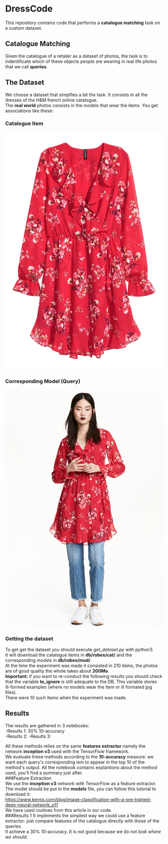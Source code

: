# DressCode
This repository contains code that performs a **catalogue matching** task on a custom dataset.
## Catalogue Matching
Given the catalogue of a retailer as a dataset of photos, the task is to indentificate which of these objects people are wearing in 
real life photos that we call **queries**.
## The Dataset
We choose a dataset that simplfies a bit the task. It consists in all the dresses of the H&M french online catalogue.    
The **real world** photos consists in the models that wear the items. You get associations like these:
### Catalogue Item
![alt text](ex_cat.jpg "An item of the catalogue")
### Corresponding Model (Query)
![alt text](ex_mod.jpg "A model wearing it")
### Getting the dataset
To get get the dataset you should execute *get_dataset.py* with python3.   
It will download the catalogue items in **db/robes/cat/** and the corresponding models in **db/robes/mod/**.   
At the time the experiment was made it consisted in 210 items, the photos are of good quality the whole takes about **200Mo**.    
**Important:** if you want to re-conduct the following results you should check that the variable **to_ignore** is still 
adequate to the DB. This variable stores ill-formed examples (where no models wear the item or ill formated jpg files).   
There were 10 such items when the experiment was made.   
## Results   
The results are gathered in 3 notebooks:   
-Results 1: 30% 10-accuracy   
-Results 2:
-Results 3:

All these methods relies on the same **features extractor** namely the network **inception v3** used with the TensorFlow framework.    
We evaluate these methods according to the **10-accuracy** measure: we want each query's corresponding iem to appear in the top 10 of the
method's output.
All the notebook contains explantions about the method used, you'll find a summary just after.   
###Feature Extraction   
We use the **inception v3** network with TensorFlow as a feature extractor.    
The model should be put in the **models** file, you can follow this tutorial to download it:    
https://www.kernix.com/blog/image-classification-with-a-pre-trained-deep-neural-network_p11    
We have used routines from this article in our code.    
###Results 1
It implements the simplest way we could use a feature extractor: just compare features of the catalogue directly with those of the queries.   
It achieve a 30% 10-accuracy. It is not good because we do not *look where we should*.
